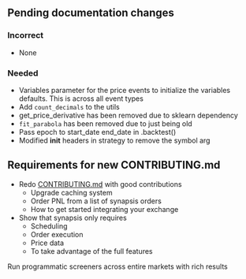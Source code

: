 ## Pending documentation changes
### Incorrect
- None
### Needed
- Variables parameter for the price events to initialize the variables defaults. This is across all event types
- Add `count_decimals` to the utils
- get_price_derivative has been removed due to sklearn dependency
- `fit_parabola` has been removed due to just being old 
- Pass epoch to start_date end_date in .backtest()
- Modified __init__ headers in strategy to remove the symbol arg



## Requirements for new CONTRIBUTING.md
- Redo [CONTRIBUTING.md](http://CONTRIBUTING.md) with good contributions
  - Upgrade caching system
  - Order PNL from a list of synapsis orders
  - How to get started integrating your exchange
- Show that synapsis only requires
  - Scheduling
  - Order execution
  - Price data
  - To take advantage of the full features
  
Run programmatic screeners across entire markets with rich results